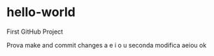 # hello-world
First GitHub Project

Prova make and commit changes
a
e
i
o
u
seconda modifica aeiou
ok